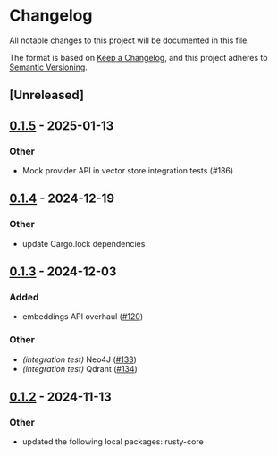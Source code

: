 # Changelog

All notable changes to this project will be documented in this file.

The format is based on [Keep a Changelog](https://keepachangelog.com/en/1.0.0/),
and this project adheres to [Semantic Versioning](https://semver.org/spec/v2.0.0.html).

## [Unreleased]

## [0.1.5](https://github.com/DMister01/rusty/compare/rusty-qdrant-v0.1.4...rusty-qdrant-v0.1.5) - 2025-01-13

### Other

- Mock provider API in vector store integration tests (#186)

## [0.1.4](https://github.com/DMister01/rusty/compare/rusty-qdrant-v0.1.3...rusty-qdrant-v0.1.4) - 2024-12-19

### Other

- update Cargo.lock dependencies

## [0.1.3](https://github.com/DMister01/rusty/compare/rusty-qdrant-v0.1.2...rusty-qdrant-v0.1.3) - 2024-12-03

### Added

- embeddings API overhaul ([#120](https://github.com/DMister01/rusty/pull/120))

### Other

- *(integration test)* Neo4J ([#133](https://github.com/DMister01/rusty/pull/133))
- *(integration test)* Qdrant ([#134](https://github.com/DMister01/rusty/pull/134))

## [0.1.2](https://github.com/DMister01/rusty/compare/rusty-qdrant-v0.1.1...rusty-qdrant-v0.1.2) - 2024-11-13

### Other

- updated the following local packages: rusty-core

